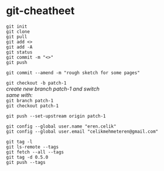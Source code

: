 # git-cheatheet

`git init`  
`git clone`  
`git pull`  
`git add <>`  
`git add -A`  
`git status`  
`git commit -m "<>"`  
`git push`  
  
`git commit --amend -m "rough sketch for some pages"`  

`git checkout -b patch-1`  
_create new branch patch-1 and switch_  
_same with:_  
`git branch patch-1`  
`git checkout patch-1`  

`git push --set-upstream origin patch-1`  

`git config --global user.name "eren.celik"`  
`git config --global user.email "celikmehmeteren@gmail.com"`  
  
  
`git tag -l`  
`git ls-remote --tags`  
`git fetch --all --tags`   
`git tag -d 0.5.0`  
`git push --tags`  
